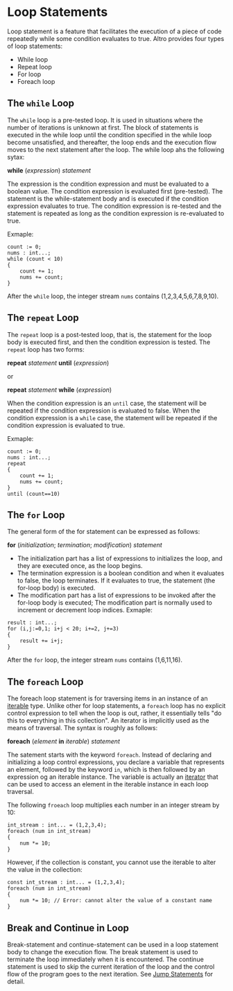 # Loop Statements

Loop statement is a feature that facilitates the execution of a piece of code repeatedly while some condition evaluates to true. Altro provides four types of loop statements:

* While loop
* Repeat loop
* For loop
* Foreach loop

## The `while` Loop

The `while` loop is a pre-tested loop. It is used in situations where the number of iterations is unknown at first. The block of statements is executed in the while loop until the condition specified in the while loop become unsatisfied, and thereafter, the loop ends and the execution flow moves to the next statement after the loop. The while loop ahs the following sytax:

**while** (*expression*) *statement*

The expression is the condition expression and must be evaluated to a boolean value. The condition expression is evaluated first (pre-tested). The statement is the while-statement body and is executed if the condition expression evaluates to true. The condition expression is re-tested and the statement is repeated as long as the condition expression is re-evaluated to true.

Exmaple:
```altro
count := 0;
nums : int...;
while (count < 10)
{
    count += 1;
    nums += count;
}
```
After the `while` loop, the integer stream `nums` contains (1,2,3,4,5,6,7,8,9,10).

## The `repeat` Loop

The `repeat` loop is a post-tested loop, that is, the statement for the loop body is executed first, and then the condition expression is tested. The `repeat` loop  has two forms:

**repeat** *statement* **until** (*expression*)

or

**repeat** *statement* **while** (*expression*)

When the condition expression is an `until` case, the statement will be repeated if the condition expression is evaluated to false. When the condition expression is a `while` case, the statement will be repeated if the condition expression is evaluated to true.

Exmaple:
```altro
count := 0;
nums : int...;
repeat
{
    count += 1;
    nums += count;
}
until (count==10)
```

## The `for` Loop

The general form of the for statement can be expressed as follows:

**for** (*initialization*; *termination*; *modification*) *statement*

* The initialization part has a list of expressions to initializes the loop, and they are executed once, as the loop begins.
* The termination expression is a boolean condition and when it evaluates to false, the loop terminates. If it evaluates to true, the statement (the for-loop body) is executed.
* The modification part has a list of expressions to be invoked after the for-loop body is executed; The modification part is normally used to increment or decrement loop indices.
Exmaple:
```altro
result : int...;
for (i,j:=0,1; i+j < 20; i+=2, j+=3)
{
    result += i+j;
}
```
After the `for` loop, the integer stream `nums` contains (1,6,11,16).

## The `foreach` Loop

The foreach loop statement is for traversing items in an instance of an [iterable](TypeIterable.md) type. Unlike other for loop statements, a `foreach` loop has no explicit control expression to tell when the loop is out, rather, it essentially tells "do this to everything in this collection". An iterator is implicitly used as the means of traversal. The syntax is roughly as follows:

**foreach** (*element* **in** *iterable*) *statement*

The satement starts with the keyword `foreach`. Instead of declaring and initializing a loop control expressions, you declare a variable that represents an element, followed by the keyword `in`, which is then followed by an expression og an iterable instance. The variable is actually an [iterator](TypeIterable.md) that can be used to access an element in the iterable instance in each loop traversal.

The following `froeach` loop multiplies each number in an integer stream by 10:
```altro
int_stream : int... = (1,2,3,4);
foreach (num in int_stream)
{
    num *= 10;
}
```
However, if the collection is constant, you cannot use the iterable to alter the value in the collection:
```altro
const int_stream : int... = (1,2,3,4);
foreach (num in int_stream)
{
    num *= 10; // Error: cannot alter the value of a constant name
}
```

## Break and Continue in Loop

Break-statement and continue-statement can be used in a loop statement body to change the execution flow. The break statement is used to terminate the loop immediately when it is encountered. The continue statement is used to skip the current iteration of the loop and the control flow of the program goes to the next iteration. See [Jump Statements](StatementsJump.md) for detail.
